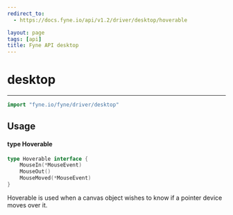 ```yaml
---
redirect_to:
  - https://docs.fyne.io/api/v1.2/driver/desktop/hoverable

layout: page
tags: [api]
title: Fyne API desktop
---
```



# desktop
---
```go
import "fyne.io/fyne/driver/desktop"
```

## Usage

#### type Hoverable

```go
type Hoverable interface {
	MouseIn(*MouseEvent)
	MouseOut()
	MouseMoved(*MouseEvent)
}
```

Hoverable is used when a canvas object wishes to know if a pointer device moves over it.
